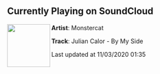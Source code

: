 ## Currently Playing on SoundCloud

[<img align="left" width="100" src="https://i1.sndcdn.com/artworks-AtyJK1PyfqSElJF5-mIkh6g-t50x50.jpg">](https://soundcloud.com/monstercat/julian-calor-by-my-side)

**Artist**: Monstercat 

**Track**: Julian Calor - By My Side

Last updated at 11/03/2020 01:35
